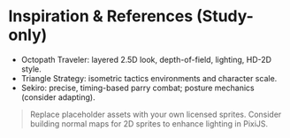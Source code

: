 # Inspiration & References (Study-only)
- Octopath Traveler: layered 2.5D look, depth-of-field, lighting, HD-2D style.
- Triangle Strategy: isometric tactics environments and character scale.
- Sekiro: precise, timing-based parry combat; posture mechanics (consider adapting).

> Replace placeholder assets with your own licensed sprites.
> Consider building normal maps for 2D sprites to enhance lighting in PixiJS.
